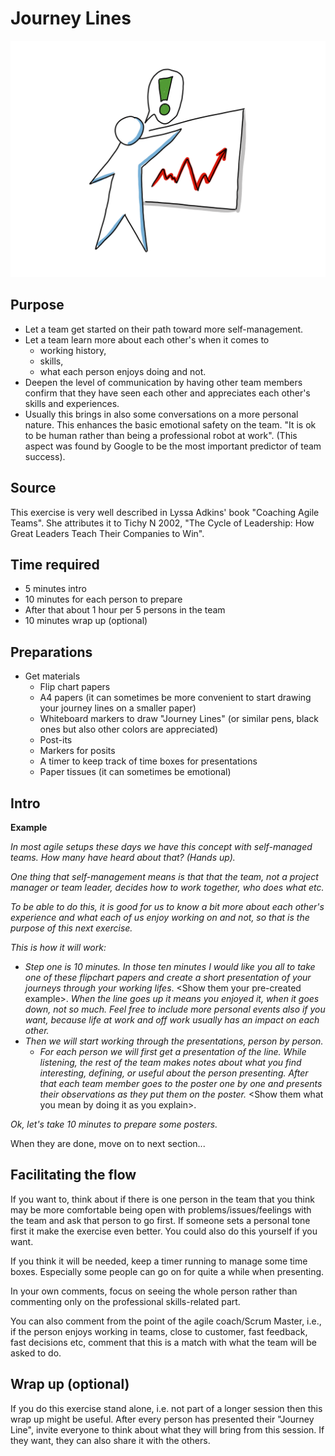 # Journey Lines
<img src="images/journeylines.png" >

## Purpose
*   Let a team get started on their path toward more self-management.
*   Let a team learn more about each other's when it comes to
    * working history,
    * skills,
    * what each person enjoys doing and not.
*   Deepen the level of communication by having other team members confirm that they have seen each other and appreciates each other's skills and experiences.
*   Usually this brings in also some conversations on a more personal nature. This enhances the basic emotional safety on the team. "It is ok to be human rather than being a professional robot at work". (This aspect was found by Google to be the most important predictor of team success).

## Source
This exercise is very well described in Lyssa Adkins' book "Coaching Agile Teams". She attributes it to Tichy N 2002, "The Cycle of Leadership: How Great Leaders Teach Their Companies to Win".

## Time required
*   5 minutes intro
*   10 minutes for each person to prepare
*   After that about 1 hour per 5 persons in the team
*   10 minutes wrap up (optional)

## Preparations
*   Get materials
      *   Flip chart papers
      *   A4 papers (it can sometimes be more convenient to start drawing your journey lines on a smaller paper)
      *   Whiteboard markers to draw "Journey Lines" (or similar pens, black ones but also other colors are appreciated)
      *   Post-its
      *   Markers for posits
      *   A timer to keep track of time boxes for presentations
      *   Paper tissues (it can sometimes be emotional)

## Intro
**Example**

*In most agile setups these days we have this concept with self-managed teams. How many have heard about that? (Hands up).*

*One thing that self-management means is that that the team, not a project manager or team leader, decides how to work together, who does what etc.*

*To be able to do this, it is good for us to know a bit more about each other's experience and what each of us  enjoy working on and not, so that is the purpose of this next exercise.*

*This is how it will work:*

*   *Step one is 10 minutes. In those ten minutes I would like you all to take one of these flipchart papers and create a short presentation of your journeys through your working lifes*. &lt;Show them your pre-created example&gt;. *When the line goes up it means you enjoyed it, when it goes down, not so much. Feel free to include more personal events also if you want, because life at work and off work usually has an impact on each other.*
*   *Then we will start working through the presentations, person by person.*
     *   *For each person we will first get a presentation of the line. While listening, the rest of the team makes notes about what you find interesting, defining, or useful about the person presenting.*
    *After that each team member goes to the poster one by one and presents their observations as they put them on the poster.* &lt;Show them what you mean by doing it as you explain&gt;.

*Ok, let's take 10 minutes to prepare some posters.*

When they are done, move on to next section...

## Facilitating the flow
If you want to, think about if there is one person in the team that you think may be more comfortable being open with problems/issues/feelings with the team and ask that person to go first. If someone sets a personal tone first it make the exercise even better. You could also do this yourself if you want. 

If you think it will be needed, keep a timer running to manage some time boxes. Especially some people can go on for quite a while when presenting.

In your own comments, focus on seeing the whole person rather than commenting only on the professional skills-related part.

You can also comment from the point of the agile coach/Scrum Master, i.e., if the person enjoys working in teams, close to customer, fast feedback, fast decisions etc, comment that this is a match with what the team will be asked to do.

## Wrap up (optional)
If you do this exercise stand alone, i.e. not part of a longer session then this wrap up might be useful.
After every person has presented their "Journey Line", invite everyone to think about what they will bring from this session. If they want, they can also share it with the others.
